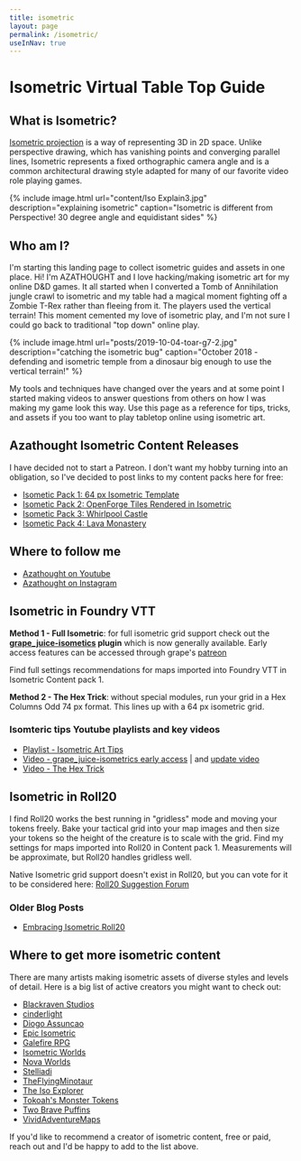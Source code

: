 ```yaml
---
title: isometric
layout: page
permalink: /isometric/
useInNav: true
---
```

# Isometric Virtual Table Top Guide

## What is Isometric?

[Isometric projection](https://en.wikipedia.org/wiki/Isometric_projection) is a way of representing 3D in 2D space. Unlike perspective drawing, which has vanishing points and converging parallel lines, Isometric represents a fixed orthographic camera angle and is a common architectural drawing style adapted for many of our favorite video role playing games.

{% include image.html url="content/Iso Explain3.jpg" description="explaining isometric" caption="Isometric is different from Perspective! 30 degree angle and equidistant sides" %}

## Who am I?

I'm starting this landing page to collect isometric guides and assets in one place.  Hi! I'm AZATHOUGHT and I love hacking/making isometric art for my online D&D games. It all started when I converted a Tomb of Annihilation jungle crawl to isometric and my table had a magical moment fighting off a Zombie T-Rex rather than fleeing from it. The players used the vertical terrain! This moment cemented my love of isometric play, and I'm not sure I could go back to traditional "top down" online play.

{% include image.html url="posts/2019-10-04-toar-g7-2.jpg" description="catching the isometric bug" caption="October 2018 - defending and isometric temple from a dinosaur big enough to use the vertical terrain!" %}

My tools and techniques have changed over the years and at some point I started making videos to answer questions from others on how I was making my game look this way.  Use this page as a reference for tips, tricks, and assets if you too want to play tabletop online using isometric art.

## Azathought Isometric Content Releases
I have decided not to start a Patreon. I don't want my hobby turning into an obligation, so I've decided to post links to my content packs here for free:
* [Isometic Pack 1: 64 px Isometric Template](/isometric-pack-1/)
* [Isometic Pack 2: OpenForge Tiles Rendered in Isometric](/isometric-pack-2/)
* [Isometic Pack 3: Whirlpool Castle](/isometric-pack-3/)
* [Isometic Pack 4: Lava Monastery](/isometric-pack-4/)

## Where to follow me
* [Azathought on Youtube](https://www.youtube.com/azathought-games)
* [Azathought on Instagram](https://www.instagram.com/azathought_games/)

## Isometric in Foundry VTT
**Method 1 - Full Isometric**: for full isometric grid support check out the **[grape_juice-isometics](https://foundryvtt.com/packages/grape_juice-isometrics) plugin** which is now generally available. Early access features can be accessed  through grape's [patreon](https://www.patreon.com/foundry_grape_juice)

Find full settings recommendations for maps imported into Foundry VTT in Isometric Content pack 1.

**Method 2 - The Hex Trick**: without special modules, run your grid in a Hex Columns Odd 74 px format. This lines up with a 64 px isometric grid.

### Isomteric tips Youtube playlists and key videos
* [Playlist - Isometric Art Tips](https://www.youtube.com/playlist?list=PLwozL5pYIL5RD3-1D9EHuHaUrHg1vb_pz)
* [Video - grape_juice-isometrics early access](https://www.youtube.com/watch?v=2MAp3t3bZjo) | and [update video](https://youtu.be/kA0VECX09ls)
* [Video - The Hex Trick](https://www.youtube.com/watch?v=AHRvKMuQbDg)

## Isometric in Roll20
I find Roll20 works the best running in "gridless" mode and moving your tokens freely.  Bake your tactical grid into your map images and then size your tokens so the height of the creature is to scale with the grid. Find my settings for maps imported into Roll20 in Content pack 1. Measurements will be approximate, but Roll20 handles gridless well.

Native Isometric grid support doesn't exist in Roll20, but you can vote for it to be considered here: [Roll20 Suggestion Forum](https://app.roll20.net/forum/post/1295021/slug%7D)


### Older Blog Posts
* [Embracing Isometric Roll20](/embracing-isometric-roll20/)

## Where to get more isometric content
There are many artists making isometric assets of diverse styles and levels of detail. Here is a big list of active creators you might want to check out:

* [Blackraven Studios](https://www.patreon.com/BlackravenStudios/posts)
* [cinderlight](https://www.patreon.com/cinderlight/posts)
* [Diogo Assuncao](https://www.patreon.com/diogottrpg/posts)
* [Epic Isometric](https://www.patreon.com/epicisometric/posts)
* [Galefire RPG](https://galefirerpg.itch.io/)
* [Isometric Worlds](https://www.patreon.com/isometricworlds/posts)
* [Nova Worlds](https://www.patreon.com/novaworlds/posts)
* [Stelliadi](https://www.patreon.com/stelliadi_isometric/posts)
* [TheFlyingMinotaur](https://www.patreon.com/user?u=7285440)
* [The Iso Explorer](https://www.patreon.com/theisoexplorer/posts)
* [Tokoah's Monster Tokens](https://drive.google.com/drive/folders/1pBQzvWfZc3_G9UUpmYik-GKT70V5SUou)
* [Two Brave Puffins](https://www.patreon.com/TwoBravePuffins/posts)
* [VividAdventureMaps](https://www.patreon.com/vividadventuremaps/)

If you'd like to recommend a creator of isometric content, free or paid, reach out and I'd be happy to add to the list above.